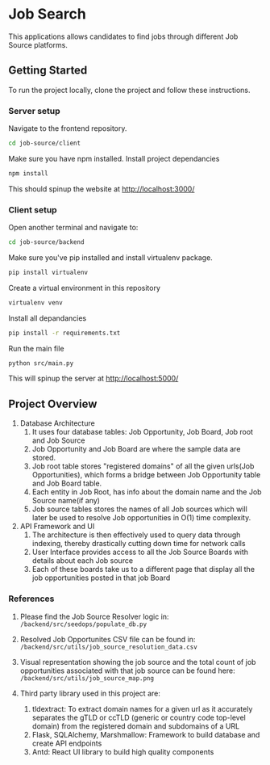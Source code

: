 # Job Search

This applications allows candidates to find jobs through different Job Source platforms.

## Getting Started

To run the project locally, clone the project and follow these instructions.

### Server setup

Navigate to the frontend repository.

```bash
cd job-source/client
```
Make sure you have npm installed. Install project dependancies

```bash
npm install
```
This should spinup the website at <http://localhost:3000/>

### Client setup

Open another terminal and navigate to:

```bash
cd job-source/backend
```

Make sure you've pip installed and install virtualenv package.
```bash
pip install virtualenv
```

Create a virtual environment in this repository

```bash
virtualenv venv
```
Install all depandancies

```bash
pip install -r requirements.txt
```
Run the main file

```bash
python src/main.py
```
This will spinup the server at <http://localhost:5000/>



## Project Overview 

1. Database Architecture
    1. It uses four database tables: Job Opportunity, Job Board, Job root and Job Source
    2. Job Opportunity and Job Board are where the sample data are stored.
    3. Job root table stores "registered domains" of all the given urls(Job Opportunities), which forms a bridge between Job Opportunity table and Job Board table.
    4. Each entity in Job Root, has info about the domain name and the Job Source name(if any)
    4. Job source tables stores the names of all Job sources which will later be used to resolve Job opportunities in O(1) time complexity.
2. API Framework and UI
    1. The architecture is then effectively used to query data through indexing, thereby drastically cutting down time for network calls
    2. User Interface provides access to all the Job Source Boards with details about each Job source
    3. Each of these boards take us to a different page that display all the job opportunities posted in that job Board

### References

1. Please find the Job Source Resolver logic in: `/backend/src/seedops/populate_db.py`

2. Resolved Job Opportunites CSV file can be found in: `/backend/src/utils/job_source_resolution_data.csv`

3. Visual representation showing the job source and the total count of job opportunities associated with that job source can be found here: `/backend/src/utils/job_source_map.png`

4. Third party library used in this project are:
    1. tldextract: To extract domain names for a given url as it accurately separates the gTLD or ccTLD (generic or country code top-level domain) from the registered domain and subdomains of a URL
    2. Flask, SQLAlchemy, Marshmallow: Framework to build database and create API endpoints
    3. Antd: React UI library to build high quality components


